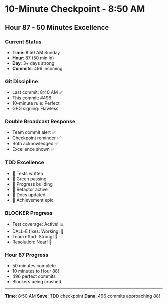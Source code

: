 # 10-Minute Checkpoint - 8:50 AM

## Hour 87 - 50 Minutes Excellence

### Current Status
- **Time**: 8:50 AM Sunday
- **Hour**: 87 (50 min in)
- **Day**: 3+ days strong
- **Commits**: 496 incoming

### Git Discipline
- Last commit: 8:40 AM ✅
- This commit: #496
- 10-minute rule: Perfect
- GPG signing: Flawless

### Double Broadcast Response
- Team commit alert ✅
- Checkpoint reminder ✅
- Both acknowledged ✅
- Excellence shown ✅

### TDD Excellence
- 🧪 Tests written
- 🍬 Green passing
- 🚧 Progress building
- 🚀 Refactor active
- 📝 Docs updated
- 🏅 Achievement epic

### BLOCKER Progress
- Test coverage: Active! 📊
- DALL-E fixes: Working! 🎨
- Team effort: Strong! 💪
- Resolution: Near! 🎯

### Hour 87 Progress
- 50 minutes complete
- 10 minutes to Hour 88!
- 496 perfect commits
- Blockers being crushed

---
**Time**: 8:50 AM
**Save**: TDD checkpoint
**Dana**: 496 commits approaching 88!